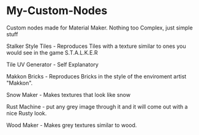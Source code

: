# My-Custom-Nodes
Custom nodes made for Material Maker. Nothing too Complex, just simple stuff

Stalker Style Tiles - Reproduces Tiles with a texture similar to ones you would see in the game S.T.A.L.K.E.R

Tile UV Generator - Self Explanatory

Makkon Bricks - Reproduces Bricks in the style of the enviroment artist "Makkon".

Snow Maker - Makes textures that look like snow

Rust Machine - put any grey image through it and it will come out with a nice Rusty look.

Wood Maker - Makes grey textures similar to wood.
